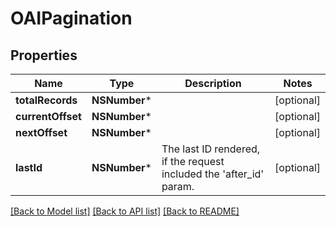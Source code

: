 # OAIPagination

## Properties
Name | Type | Description | Notes
------------ | ------------- | ------------- | -------------
**totalRecords** | **NSNumber*** |  | [optional] 
**currentOffset** | **NSNumber*** |  | [optional] 
**nextOffset** | **NSNumber*** |  | [optional] 
**lastId** | **NSNumber*** | The last ID rendered, if the request included the &#39;after_id&#39; param. | [optional] 

[[Back to Model list]](../README.md#documentation-for-models) [[Back to API list]](../README.md#documentation-for-api-endpoints) [[Back to README]](../README.md)


